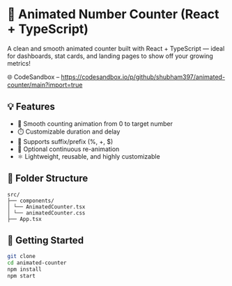 # 🔢 Animated Number Counter (React + TypeScript)

A clean and smooth animated counter built with React + TypeScript — ideal for dashboards, stat cards, and landing pages to show off your growing metrics!

🌐 CodeSandbox – https://codesandbox.io/p/github/shubham397/animated-counter/main?import=true

## 💡 Features

- 🔢 Smooth counting animation from 0 to target number
- ⏱️ Customizable duration and delay
- 💬 Supports suffix/prefix (%, +, $)
- 🔁 Optional continuous re-animation
- ⚛️ Lightweight, reusable, and highly customizable

## 📁 Folder Structure

```
src/
├── components/
│ └── AnimatedCounter.tsx
│ └── animatedCounter.css
├── App.tsx

```

## 🚀 Getting Started

```bash
git clone
cd animated-counter
npm install
npm start
```
